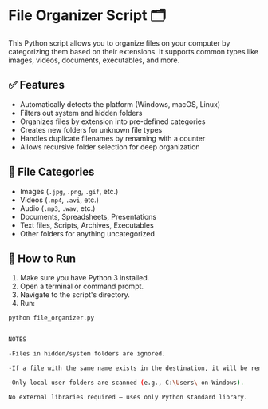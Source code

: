 # File Organizer Script 🗂️

This Python script allows you to organize files on your computer by categorizing them based on their extensions. It supports common types like images, videos, documents, executables, and more.

## ✅ Features

- Automatically detects the platform (Windows, macOS, Linux)
- Filters out system and hidden folders
- Organizes files by extension into pre-defined categories
- Creates new folders for unknown file types
- Handles duplicate filenames by renaming with a counter
- Allows recursive folder selection for deep organization

## 📂 File Categories

- Images (`.jpg`, `.png`, `.gif`, etc.)
- Videos (`.mp4`, `.avi`, etc.)
- Audio (`.mp3`, `.wav`, etc.)
- Documents, Spreadsheets, Presentations
- Text files, Scripts, Archives, Executables
- Other folders for anything uncategorized

## 🚀 How to Run

1. Make sure you have Python 3 installed.
2. Open a terminal or command prompt.
3. Navigate to the script's directory.
4. Run:

```bash
python file_organizer.py


NOTES

-Files in hidden/system folders are ignored.

-If a file with the same name exists in the destination, it will be renamed to avoid overwriting.

-Only local user folders are scanned (e.g., C:\Users\ on Windows).

No external libraries required — uses only Python standard library.